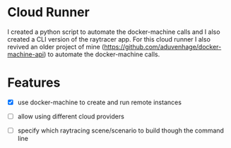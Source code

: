 # Cloud Runner
I created a python script to automate the docker-machine calls and I also created a CLI version of the raytracer app.
For this cloud runner I also revived an older project of mine (https://github.com/aduvenhage/docker-machine-api) to automate the docker-machine calls.

# Features
- [x] use docker-machine to create and run remote instances
- [ ] allow using different cloud providers
- [ ] specify which raytracing scene/scenario to build though the command line

